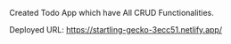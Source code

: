 Created Todo App which have All CRUD Functionalities.

Deployed URL:
https://startling-gecko-3ecc51.netlify.app/
